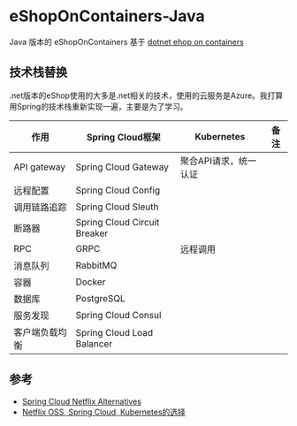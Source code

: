 # eShopOnContainers-Java

Java 版本的 eShopOnContainers 基于 [dotnet ehop on containers](https://github.com/dotnet-architecture/eShopOnContainers)

## 技术栈替换

.net版本的eShop使用的大多是.net相关的技术，使用的云服务是Azure。我打算用Spring的技术栈重新实现一遍，主要是为了学习。

| 作用 | Spring Cloud框架 | Kubernetes | 备注 |
| --- | --- | --- | --- |
| API gateway | Spring Cloud Gateway | 聚合API请求，统一认证 |
| 远程配置 | Spring Cloud Config |  |
| 调用链路追踪 | Spring Cloud Sleuth |  |
| 断路器 | Spring Cloud Circuit Breaker |  |
| RPC | GRPC | 远程调用 |
| 消息队列 | RabbitMQ |  |
| 容器 | Docker |  |
| 数据库 | PostgreSQL |  |
| 服务发现 | Spring Cloud Consul |  |
| 客户端负载均衡 | Spring Cloud Load Balancer |  |

## 参考

- [Spring Cloud Netflix Alternatives](https://dzone.com/articles/the-future-of-spring-cloud-microservices-after-net)
- [Netflix OSS, Spring Cloud, Kubernetes的选择](https://blog.christianposta.com/microservices/netflix-oss-or-kubernetes-how-about-both/)
